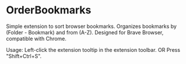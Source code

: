 # OrderBookmarks
Simple extension to sort browser bookmarks. Organizes bookmarks by (Folder - Bookmark) and from (A-Z).
Designed for Brave Browser, compatible with Chrome.

Usage:
Left-click the extension tooltip in the extension toolbar.
OR
Press "Shift+Ctrl+S".


